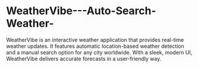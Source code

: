 # WeatherVibe---Auto-Search-Weather-
WeatherVibe is an interactive weather application that provides real-time weather updates. It features automatic location-based weather detection and a manual search option for any city worldwide. With a sleek, modern UI, WeatherVibe delivers accurate forecasts in a user-friendly way.
